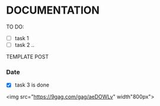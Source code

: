 # DOCUMENTATION

TO DO:
- [ ] task 1
- [ ] task 2
..

TEMPLATE POST
### Date
- [x] task 3 is done

<img src="https://9gag.com/gag/aeDOWLv" width"800px">
